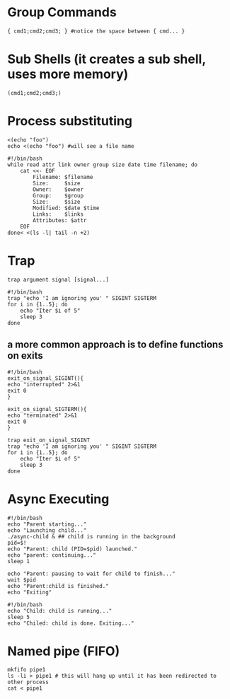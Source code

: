 # Group Commands
```
{ cmd1;cmd2;cmd3; } #notice the space between { cmd... }
```
# Sub Shells (it creates a sub shell, uses more memory)
```
(cmd1;cmd2;cmd3;)
```
# Process substituting
```
<(echo "foo")
echo <(echo "foo") #will see a file name
```
```
#!/bin/bash
while read attr link owner group size date time filename; do
    cat <<- EOF
        Filename: $filename
        Size:     $size
        Owner:    $owner
        Group:    $group
        Size:     $size
        Modified: $date $time
        Links:    $links
        Attributes: $attr
    EOF
done< <(ls -l| tail -n +2)
```

# Trap
```
trap argument signal [signal...]
```
```
#!/bin/bash
trap "echo 'I am ignoring you' " SIGINT SIGTERM
for i in {1..5}; do
    echo "Iter $i of 5"
    sleep 3
done
```
## a more common approach is to define functions on exits
```
#!/bin/bash
exit_on_signal_SIGINT(){
echo "interrupted" 2>&1
exit 0
}

exit_on_signal_SIGTERM(){
echo "terminated" 2>&1
exit 0
}

trap exit_on_signal_SIGINT 
trap "echo 'I am ignoring you' " SIGINT SIGTERM
for i in {1..5}; do
    echo "Iter $i of 5"
    sleep 3
done
```

# Async Executing
```
#!/bin/bash
echo "Parent starting..."
echo "Launching child..."
./async-child & ## child is running in the background
pid=$!
echo "Parent: child (PID=$pid) launched."
echo "parent: continuing..."
sleep 1

echo "Parent: pausing to wait for child to finish..."
wait $pid
echo "Parent:child is finished."
echo "Exiting"
```
```
#!/bin/bash
echo "Child: child is running..."
sleep 5
echo "Chiled: child is done. Exiting..."
```
# Named pipe (FIFO)
```
mkfifo pipe1
ls -li > pipe1 # this will hang up until it has been redirected to other process
cat < pipe1
```
